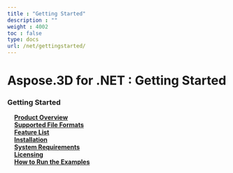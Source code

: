```yaml
---
title : "Getting Started" 
description : "" 
weight : 4002 
toc : false
type: docs
url: /net/gettingstarted/
---
```


# Aspose.3D for .NET : Getting Started


### Getting Started

&nbsp;&nbsp;&nbsp;&nbsp;[**Product Overview**](https://docs2.aspose.com/3d/net/gettingstarted/product+overview)    
&nbsp;&nbsp;&nbsp;&nbsp;[**Supported File Formats**](https://docs2.aspose.com/3d/net/gettingstarted/supported+file+formats)    
&nbsp;&nbsp;&nbsp;&nbsp;[**Feature List**](https://docs2.aspose.com/3d/net/gettingstarted/feature+list)    
&nbsp;&nbsp;&nbsp;&nbsp;[**Installation**](https://docs2.aspose.com/3d/net/gettingstarted/installation)    
&nbsp;&nbsp;&nbsp;&nbsp;[**System Requirements**](https://docs2.aspose.com/3d/net/gettingstarted/system+requirements)    
&nbsp;&nbsp;&nbsp;&nbsp;[**Licensing**](https://docs2.aspose.com/3d/net/gettingstarted/licensing)    
&nbsp;&nbsp;&nbsp;&nbsp;[**How to Run the Examples**](https://docs2.aspose.com/3d/net/gettingstarted/how+to+run+the+examples)    


           

